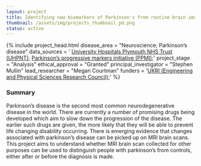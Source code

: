 ```yaml
---
layout: project
title: Identifying new biomarkers of Parkinson's from routine brain imaging 
thumbnail: /assets/img/projects_thumbnail_pd.png
status: active
---
```

{% include project_head.html 
disease_area = "Neuroscience; Parkinson’s disease"
data_sources = '
<a href="https://www.plymouthhospitals.nhs.uk/">University Hospitals Plymouth NHS Trust (UHPNT)</a>;
<a href="https://www.ppmi-info.org/">Parkinson’s progressive markers initiative (PPMI)</a>;'
project_stage = "Analysis"
ethical_approval = "Granted"
principal_investigator = "Stephen Mullin"
lead_researcher = "Megan Courtman"
funders = '<a href="https://www.ukri.org/councils/epsrc/">UKRI (Engineering and Physical Sciences Research Council)</a>;'
%}


### Summary
Parkinson’s disease is the second most common neurodegenerative disease in the world. There are currently a number of promising drugs being developed which aim to slow down the progression of the disease. The earlier such drugs are given, the more likely that they will be able to prevent life changing disability occurring. 
There is emerging evidence that changes associated with parkinson’s disease can be picked up on MRI brain scans. This project aims to understand whether MRI brain scan collected for other purposes can be used to distinguish people with parkinson’s from controls, either after or before the diagnosis is made. 


